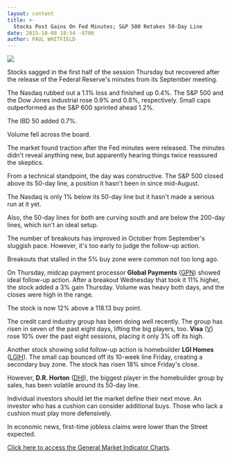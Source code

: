 ```yaml
---
layout: content
title: >-
  Stocks Post Gains On Fed Minutes; S&P 500 Retakes 50-Day Line
date: 2015-10-08 18:54 -0700
author: PAUL WHITFIELD
---
```






![](https://www.investors.com/wp-content/uploads/ibd-migrated-images/MPv_151009_635799147464933174.png)









  

Stocks sagged in the first half of the session Thursday but recovered after the release of the Federal Reserve's minutes from its September meeting.

  

The Nasdaq rubbed out a 1.1% loss and finished up 0.4%. The S&P 500 and the Dow Jones industrial rose 0.9% and 0.8%, respectively. Small caps outperformed as the S&P 600 sprinted ahead 1.2%.

  

The IBD 50 added 0.7%.

  

Volume fell across the board.

  

The market found traction after the Fed minutes were released. The minutes didn't reveal anything new, but apparently hearing things twice reassured the skeptics.

  

From a technical standpoint, the day was constructive. The S&P 500 closed above its 50-day line, a position it hasn't been in since mid-August.

  

The Nasdaq is only 1% below its 50-day line but it hasn't made a serious run at it yet.

  

Also, the 50-day lines for both are curving south and are below the 200-day lines, which isn't an ideal setup.

  

The number of breakouts has improved in October from September's sluggish pace. However, it's too early to judge the follow-up action.

  

Breakouts that stalled in the 5% buy zone were common not too long ago.

  

On Thursday, midcap payment processor **Global Payments** ([GPN](https://research.investors.com/quote.aspx?symbol=GPN)) showed ideal follow-up action. After a breakout Wednesday that took it 11% higher, the stock added a 3% gain Thursday. Volume was heavy both days, and the closes were high in the range.

  

The stock is now 12% above a 118.13 buy point.

  

The credit card industry group has been doing well recently. The group has risen in seven of the past eight days, lifting the big players, too. **Visa** ([V](https://research.investors.com/quote.aspx?symbol=V)) rose 10% over the past eight sessions, placing it only 3% off its high.

  

Another stock showing solid follow-up action is homebuilder **LGI Homes** ([LGIH](https://research.investors.com/quote.aspx?symbol=LGIH)). The small cap bounced off its 10-week line Friday, creating a secondary buy zone. The stock has risen 18% since Friday's close.

  

However, **D.R. Horton** ([DHI](https://research.investors.com/quote.aspx?symbol=DHI)), the biggest player in the homebuilder group by sales, has been volatile around its 50-day line.

  

Individual investors should let the market define their next move. An investor who has a cushion can consider additional buys. Those who lack a cushion must play more defensively.

  

In economic news, first-time jobless claims were lower than the Street expected.

  

[Click here to access the General Market Indicator Charts](https://www.investors.com/pdf/GMI_100915.pdf).




